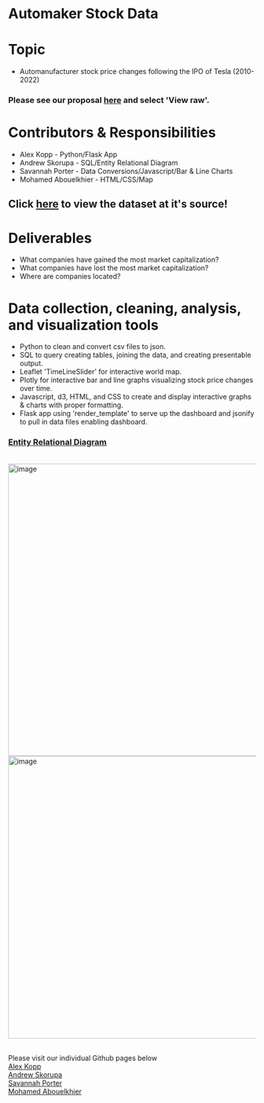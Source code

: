 # Automaker Stock Data

# Topic
- Automanufacturer stock price changes following the IPO of Tesla (2010-2022)
  
### Please see our proposal [here](https://github.com/SavannahWithAnH/TopAutomakersStock_Visualizations/blob/main/Group%204%20Proposal.docx) and select 'View raw'.

# Contributors & Responsibilities
- Alex Kopp - Python/Flask App
- Andrew Skorupa - SQL/Entity Relational Diagram
- Savannah Porter - Data Conversions/Javascript/Bar & Line Charts
- Mohamed Abouelkhier - HTML/CSS/Map
 
## Click [here](https://www.kaggle.com/datasets/prasertk/top-48-automakers-daily-stock-prices-20102022) to view the dataset at it's source!

# Deliverables
- What companies have gained the most market capitalization?
- What companies have lost the most market capitalization?
- Where are companies located? 

# Data collection, cleaning, analysis, and visualization tools
- Python to clean and convert csv files to json.
- SQL to query creating tables, joining the data, and creating presentable output.
- Leaflet 'TimeLineSlider' for interactive world map.
- Plotly for interactive bar and line graphs visualizing stock price changes over time.  
- Javascript, d3, HTML, and CSS to create and display interactive graphs & charts with proper formatting. 
- Flask app using 'render_template' to serve up the dashboard and jsonify to pull in data files enabling dashboard.

### [Entity Relational Diagram](https://github.com/SavannahWithAnH/TopAutomakersStock_Visualizations/blob/main/SQL/ERD.png)
<br>

<img width="595" alt="image" src="https://github.com/SavannahWithAnH/TopAutomakersStock_Visualizations/assets/126124356/bb2230c1-9f88-423b-8259-35d8abaaa8ef">
<img width="575" alt="image" src="https://github.com/SavannahWithAnH/TopAutomakersStock_Visualizations/assets/126124356/a2b2cc19-164d-48fe-8eae-833d57e3d228">
<br>
<br>

Please visit our individual Github pages below  
[Alex Kopp](https://github.com/alexkopp12)  
[Andrew Skorupa](https://github.com/AndyMSkor)  
[Savannah Porter](https://github.com/SavannahWithAnH)  
[Mohamed Abouelkhier](https://github.com/nabroo101)  
 

